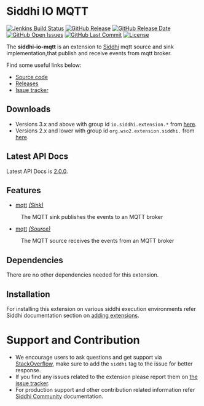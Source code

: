 Siddhi IO MQTT
======================================

[![Jenkins Build Status](https://wso2.org/jenkins/job/siddhi/job/siddhi-io-mqtt/badge/icon)](https://wso2.org/jenkins/job/siddhi/job/siddhi-io-mqtt/)
[![GitHub Release](https://img.shields.io/github/release/siddhi-io/siddhi-io-mqtt.svg)](https://github.com/siddhi-io/siddhi-io-mqtt/releases)
[![GitHub Release Date](https://img.shields.io/github/release-date/siddhi-io/siddhi-io-mqtt.svg)](https://github.com/siddhi-io/siddhi-io-mqtt/releases)
[![GitHub Open Issues](https://img.shields.io/github/issues-raw/siddhi-io/siddhi-io-mqtt.svg)](https://github.com/siddhi-io/siddhi-io-mqtt/issues)
[![GitHub Last Commit](https://img.shields.io/github/last-commit/siddhi-io/siddhi-io-mqtt.svg)](https://github.com/siddhi-io/siddhi-io-mqtt/commits/master)
[![License](https://img.shields.io/badge/License-Apache%202.0-blue.svg)](https://opensource.org/licenses/Apache-2.0)
  
The **siddhi-io-mqtt** is an extension to <a target="_blank" href="https://wso2.github.io/siddhi">Siddhi</a> mqtt source and sink implementation,that publish and receive events from mqtt broker.

Find some useful links below:

* <a target="_blank" href="https://github.com/wso2-extensions/siddhi-io-mqtt">Source code</a>
* <a target="_blank" href="https://github.com/wso2-extensions/siddhi-io-mqtt/releases">Releases</a>
* <a target="_blank" href="https://github.com/wso2-extensions/siddhi-io-mqtt/issues">Issue tracker</a>

## Downloads
* Versions 3.x and above with group id `io.siddhi.extension.*` from <a target="_blank" href="https://mvnrepository.com/artifact/io.siddhi.extension.io.mqtt/siddhi-io-mqtt/">here</a>.
* Versions 2.x and lower with group id `org.wso2.extension.siddhi.` from  <a target="_blank" href="https://mvnrepository.com/artifact/io.siddhi.extension.io.mqtt/siddhi-io-mqtt">here</a>.

## Latest API Docs 

Latest API Docs is <a target="_blank" href="https://wso2-extensions.github.io/siddhi-io-mqtt/api/2.0.0">2.0.0</a>.

## Features

* <a target="_blank" href="https://wso2-extensions.github.io/siddhi-io-mqtt/api/2.0.0/#mqtt-sink">mqtt</a> *<a target="_blank" href="http://siddhi.io/documentation/siddhi-5.x/query-guide-5.x/#sink">(Sink)</a>*<br><div style="padding-left: 1em;"><p>The MQTT sink publishes the events to an MQTT broker </p></div>
* <a target="_blank" href="https://wso2-extensions.github.io/siddhi-io-mqtt/api/2.0.0/#mqtt-source">mqtt</a> *<a target="_blank" href="http://siddhi.io/documentation/siddhi-5.x/query-guide-5.x/#source">(Source)</a>*<br><div style="padding-left: 1em;"><p>The MQTT source receives the events from an MQTT broker </p></div>

## Dependencies

There are no other dependencies needed for this extension.

## Installation

For installing this extension on various siddhi execution environments refer Siddhi documentation section on <a target="_blank" href="https://siddhi.io/redirect/add-extensions.html">adding extensions</a>.

# Support and Contribution

* We encourage users to ask questions and get support via <a target="_blank" href="https://stackoverflow.com/questions/tagged/siddhi">StackOverflow</a>, make sure to add the `siddhi` tag to the issue for better response.
* If you find any issues related to the extension please report them on <a target="_blank" href="https://github.com/siddhi-io/siddhi-execution-string/issues">the issue tracker</a>.
* For production support and other contribution related information refer <a target="_blank" href="https://siddhi.io/community/">Siddhi Community</a> documentation. 


